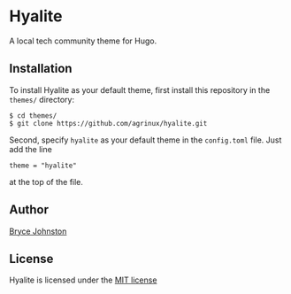 # Hyalite

A local tech community theme for Hugo.

## Installation

To install Hyalite as your default theme, first install this repository in the `themes/` directory:

    $ cd themes/
    $ git clone https://github.com/agrinux/hyalite.git

Second, specify `hyalite` as your default theme in the `config.toml` file. Just add the line

    theme = "hyalite"

at the top of the file.

## Author

[Bryce Johnston](https://github.com/beaorn)

## License

Hyalite is licensed under the [MIT license](LICENSE)
